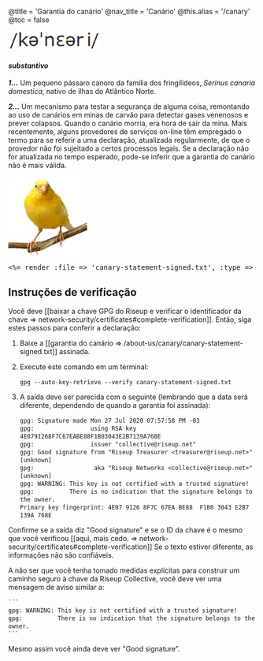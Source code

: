 @title = 'Garantia do canário'
@nav_title = 'Canário'
@this.alias = '/canary'
@toc = false

![](canarypronounce.png)

#### _*substantivo*_

***1...*** Um pequeno pássaro canoro da família dos fringilídeos, _Serinus canaria domestica_, nativo de ilhas do Atlântico Norte.

***2...*** Um mecanismo para testar a segurança de alguma coisa, remontando ao uso de canários em minas de carvão para detectar gases venenosos e prever colapsos. Quando o canário morria, era hora de sair da mina. Mais recentemente, alguns provedores de serviços on-line têm empregado o termo para se referir a uma declaração, atualizada regularmente, de que o provedor não foi sujeitado a certos processos legais. Se a declaração não for atualizada no tempo esperado, pode-se inferir que a garantia do canário não é mais válida.

![](canaryimg.jpg)

<pre>
<%= render :file => 'canary-statement-signed.txt', :type => :raw %>
</pre>

## Instruções de verificação

Você deve [[baixar a chave GPG do Riseup e verificar o identificador da chave => network-security/certificates#complete-verification]]. Então, siga estes passos para conferir a declaração:

1. Baixe a [[garantia do canário => /about-us/canary/canary-statement-signed.txt]] assinada.
1. Execute este comando em um terminal:

	```
	gpg --auto-key-retrieve --verify canary-statement-signed.txt
	```

1. A saída deve ser parecida com o seguinte (lembrando que a data será diferente, dependendo de quando a garantia foi assinada):

	```
	gpg: Signature made Mon 27 Jul 2020 07:57:58 PM -03
	gpg:                using RSA key 4E0791268F7C67EABE88F1B03043E2B7139A768E
	gpg:                issuer "collective@riseup.net"
	gpg: Good signature from "Riseup Treasurer <treasurer@riseup.net>" [unknown]
	gpg:                 aka "Riseup Networks <collective@riseup.net>" [unknown]
	gpg: WARNING: This key is not certified with a trusted signature!
	gpg:          There is no indication that the signature belongs to the owner.
	Primary key fingerprint: 4E07 9126 8F7C 67EA BE88  F1B0 3043 E2B7 139A 768E
	```

Confirme se a saída diz "Good signature" e se o ID da chave é o mesmo que você verificou [[aqui, mais cedo. => network-security/certificates#complete-verification]] Se o texto estiver diferente, as informações não são confiáveis.

A não ser que você tenha tomado medidas explícitas para construir um caminho seguro à chave da Riseup Collective, você deve ver uma mensagem de aviso similar a:

	```
	gpg: WARNING: This key is not certified with a trusted signature!
	gpg:          There is no indication that the signature belongs to the owner.
	```

Mesmo assim você ainda deve ver "Good signature”.